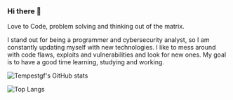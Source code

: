 ### Hi there 👋

Love to Code, problem solving and thinking out of the matrix.

I stand out for being a programmer and cybersecurity analyst, so I am constantly updating myself with new technologies. I like to mess around with code flaws, exploits and vulnerabilities and look for new ones. My goal is to have a good time learning, studying and working.




![Tempestgf's GitHub stats](https://github-readme-stats.vercel.app/api?username=Tempestgf&show_icons=true&theme=gruvbox) 


![Top Langs](https://github-readme-stats.vercel.app/api/top-langs/?username=Tempestgf&theme=gruvbox)

